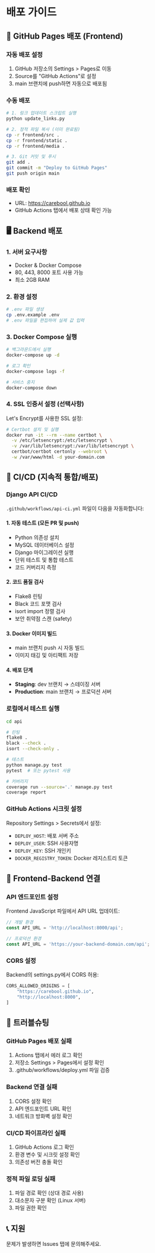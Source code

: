 # 배포 가이드

## 🚀 GitHub Pages 배포 (Frontend)

### 자동 배포 설정
1. GitHub 저장소의 Settings > Pages로 이동
2. Source를 "GitHub Actions"로 설정
3. main 브랜치에 push하면 자동으로 배포됨

### 수동 배포
```bash
# 1. 링크 업데이트 스크립트 실행
python update_links.py

# 2. 정적 파일 복사 (이미 완료됨)
cp -r frontend/src .
cp -r frontend/static .
cp -r frontend/media .

# 3. Git 커밋 및 푸시
git add .
git commit -m "Deploy to GitHub Pages"
git push origin main
```

### 배포 확인
- URL: https://carebool.github.io
- GitHub Actions 탭에서 배포 상태 확인 가능

## 🖥️ Backend 배포

### 1. 서버 요구사항
- Docker & Docker Compose
- 80, 443, 8000 포트 사용 가능
- 최소 2GB RAM

### 2. 환경 설정
```bash
# .env 파일 생성
cp .env.example .env
# .env 파일을 편집하여 실제 값 입력
```

### 3. Docker Compose 실행
```bash
# 백그라운드에서 실행
docker-compose up -d

# 로그 확인
docker-compose logs -f

# 서비스 중지
docker-compose down
```

### 4. SSL 인증서 설정 (선택사항)
Let's Encrypt를 사용한 SSL 설정:
```bash
# Certbot 설치 및 실행
docker run -it --rm --name certbot \
  -v /etc/letsencrypt:/etc/letsencrypt \
  -v /var/lib/letsencrypt:/var/lib/letsencrypt \
  certbot/certbot certonly --webroot \
  -w /var/www/html -d your-domain.com
```

## 🔄 CI/CD (지속적 통합/배포)

### Django API CI/CD
`.github/workflows/api-ci.yml` 파일이 다음을 자동화합니다:

#### 1. 자동 테스트 (모든 PR 및 push)
- Python 의존성 설치
- MySQL 데이터베이스 설정
- Django 마이그레이션 실행
- 단위 테스트 및 통합 테스트
- 코드 커버리지 측정

#### 2. 코드 품질 검사
- Flake8 린팅
- Black 코드 포맷 검사
- isort import 정렬 검사
- 보안 취약점 스캔 (safety)

#### 3. Docker 이미지 빌드
- main 브랜치 push 시 자동 빌드
- 이미지 태깅 및 아티팩트 저장

#### 4. 배포 단계
- **Staging**: dev 브랜치 → 스테이징 서버
- **Production**: main 브랜치 → 프로덕션 서버

### 로컬에서 테스트 실행
```bash
cd api

# 린팅
flake8 .
black --check .
isort --check-only .

# 테스트
python manage.py test
pytest  # 또는 pytest 사용

# 커버리지
coverage run --source='.' manage.py test
coverage report
```

### GitHub Actions 시크릿 설정
Repository Settings > Secrets에서 설정:
- `DEPLOY_HOST`: 배포 서버 주소
- `DEPLOY_USER`: SSH 사용자명
- `DEPLOY_KEY`: SSH 개인키
- `DOCKER_REGISTRY_TOKEN`: Docker 레지스트리 토큰

## 📱 Frontend-Backend 연결

### API 엔드포인트 설정
Frontend JavaScript 파일에서 API URL 업데이트:
```javascript
// 개발 환경
const API_URL = 'http://localhost:8000/api';

// 프로덕션 환경
const API_URL = 'https://your-backend-domain.com/api';
```

### CORS 설정
Backend의 settings.py에서 CORS 허용:
```python
CORS_ALLOWED_ORIGINS = [
    "https://carebool.github.io",
    "http://localhost:8000",
]
```

## 🔧 트러블슈팅

### GitHub Pages 배포 실패
1. Actions 탭에서 에러 로그 확인
2. 저장소 Settings > Pages에서 설정 확인
3. .github/workflows/deploy.yml 파일 검증

### Backend 연결 실패
1. CORS 설정 확인
2. API 엔드포인트 URL 확인
3. 네트워크 방화벽 설정 확인

### CI/CD 파이프라인 실패
1. GitHub Actions 로그 확인
2. 환경 변수 및 시크릿 설정 확인
3. 의존성 버전 충돌 확인

### 정적 파일 로딩 실패
1. 파일 경로 확인 (상대 경로 사용)
2. 대소문자 구분 확인 (Linux 서버)
3. 파일 권한 확인

## 📞 지원
문제가 발생하면 Issues 탭에 문의해주세요. 